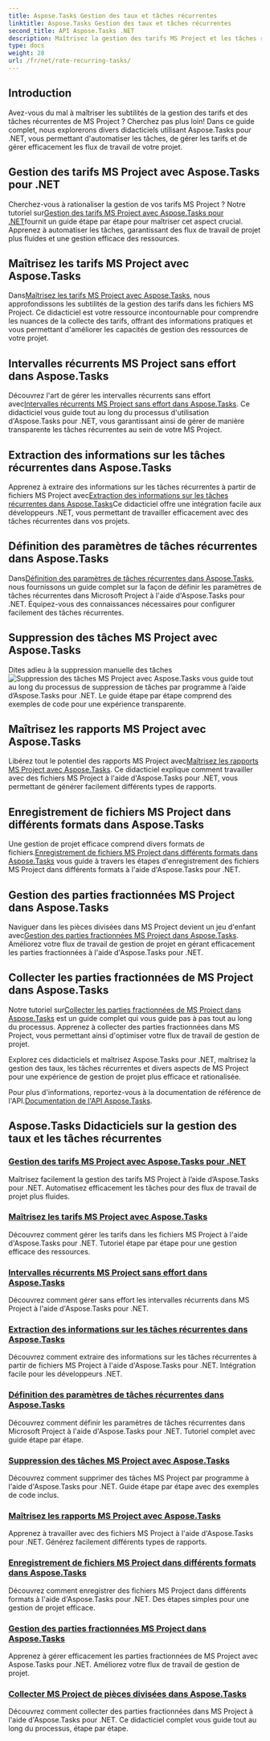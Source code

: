 ```yaml
---
title: Aspose.Tasks Gestion des taux et tâches récurrentes
linktitle: Aspose.Tasks Gestion des taux et tâches récurrentes
second_title: API Aspose.Tasks .NET
description: Maîtrisez la gestion des tarifs MS Project et les tâches récurrentes avec Aspose.Tasks .NET. Apprenez à automatiser les tâches, à gérer les tarifs et à gérer les parties fractionnées pour les flux de travail du projet.
type: docs
weight: 28
url: /fr/net/rate-recurring-tasks/
---
```


## Introduction

Avez-vous du mal à maîtriser les subtilités de la gestion des tarifs et des tâches récurrentes de MS Project ? Cherchez pas plus loin! Dans ce guide complet, nous explorerons divers didacticiels utilisant Aspose.Tasks pour .NET, vous permettant d'automatiser les tâches, de gérer les tarifs et de gérer efficacement les flux de travail de votre projet.

## Gestion des tarifs MS Project avec Aspose.Tasks pour .NET
 Cherchez-vous à rationaliser la gestion de vos tarifs MS Project ? Notre tutoriel sur[Gestion des tarifs MS Project avec Aspose.Tasks pour .NET](./handling-rates/)fournit un guide étape par étape pour maîtriser cet aspect crucial. Apprenez à automatiser les tâches, garantissant des flux de travail de projet plus fluides et une gestion efficace des ressources.

## Maîtrisez les tarifs MS Project avec Aspose.Tasks
 Dans[Maîtrisez les tarifs MS Project avec Aspose.Tasks](./rate-collection/), nous approfondissons les subtilités de la gestion des tarifs dans les fichiers MS Project. Ce didacticiel est votre ressource incontournable pour comprendre les nuances de la collecte des tarifs, offrant des informations pratiques et vous permettant d'améliorer les capacités de gestion des ressources de votre projet.

## Intervalles récurrents MS Project sans effort dans Aspose.Tasks
 Découvrez l'art de gérer les intervalles récurrents sans effort avec[Intervalles récurrents MS Project sans effort dans Aspose.Tasks](./recurring-intervals/). Ce didacticiel vous guide tout au long du processus d'utilisation d'Aspose.Tasks pour .NET, vous garantissant ainsi de gérer de manière transparente les tâches récurrentes au sein de votre MS Project.

## Extraction des informations sur les tâches récurrentes dans Aspose.Tasks
 Apprenez à extraire des informations sur les tâches récurrentes à partir de fichiers MS Project avec[Extraction des informations sur les tâches récurrentes dans Aspose.Tasks](./recurring-task-information/)Ce didacticiel offre une intégration facile aux développeurs .NET, vous permettant de travailler efficacement avec des tâches récurrentes dans vos projets.

## Définition des paramètres de tâches récurrentes dans Aspose.Tasks
 Dans[Définition des paramètres de tâches récurrentes dans Aspose.Tasks](./recurring-task-parameters/), nous fournissons un guide complet sur la façon de définir les paramètres de tâches récurrentes dans Microsoft Project à l'aide d'Aspose.Tasks pour .NET. Équipez-vous des connaissances nécessaires pour configurer facilement des tâches récurrentes.

## Suppression des tâches MS Project avec Aspose.Tasks
 Dites adieu à la suppression manuelle des tâches ![Suppression des tâches MS Project avec Aspose.Tasks](./removing-tasks/) vous guide tout au long du processus de suppression de tâches par programme à l’aide d’Aspose.Tasks pour .NET. Le guide étape par étape comprend des exemples de code pour une expérience transparente.

## Maîtrisez les rapports MS Project avec Aspose.Tasks
 Libérez tout le potentiel des rapports MS Project avec[Maîtrisez les rapports MS Project avec Aspose.Tasks](./report-types/). Ce didacticiel explique comment travailler avec des fichiers MS Project à l'aide d'Aspose.Tasks pour .NET, vous permettant de générer facilement différents types de rapports.

## Enregistrement de fichiers MS Project dans différents formats dans Aspose.Tasks
Une gestion de projet efficace comprend divers formats de fichiers.[Enregistrement de fichiers MS Project dans différents formats dans Aspose.Tasks](./save-file-formats/) vous guide à travers les étapes d'enregistrement des fichiers MS Project dans différents formats à l'aide d'Aspose.Tasks pour .NET.

## Gestion des parties fractionnées MS Project dans Aspose.Tasks
 Naviguer dans les pièces divisées dans MS Project devient un jeu d'enfant avec[Gestion des parties fractionnées MS Project dans Aspose.Tasks](./split-parts/). Améliorez votre flux de travail de gestion de projet en gérant efficacement les parties fractionnées à l'aide d'Aspose.Tasks pour .NET.

## Collecter les parties fractionnées de MS Project dans Aspose.Tasks
 Notre tutoriel sur[Collecter les parties fractionnées de MS Project dans Aspose.Tasks](./split-part-collection/) est un guide complet qui vous guide pas à pas tout au long du processus. Apprenez à collecter des parties fractionnées dans MS Project, vous permettant ainsi d'optimiser votre flux de travail de gestion de projet.

Explorez ces didacticiels et maîtrisez Aspose.Tasks pour .NET, maîtrisez la gestion des taux, les tâches récurrentes et divers aspects de MS Project pour une expérience de gestion de projet plus efficace et rationalisée.

 Pour plus d'informations, reportez-vous à la documentation de référence de l'API.[Documentation de l'API Aspose.Tasks](https://reference.aspose.com/tasks/net/).

## Aspose.Tasks Didacticiels sur la gestion des taux et les tâches récurrentes
### [Gestion des tarifs MS Project avec Aspose.Tasks pour .NET](./handling-rates/)
Maîtrisez facilement la gestion des tarifs MS Project à l’aide d’Aspose.Tasks pour .NET. Automatisez efficacement les tâches pour des flux de travail de projet plus fluides.
### [Maîtrisez les tarifs MS Project avec Aspose.Tasks](./rate-collection/)
Découvrez comment gérer les tarifs dans les fichiers MS Project à l'aide d'Aspose.Tasks pour .NET. Tutoriel étape par étape pour une gestion efficace des ressources.
### [Intervalles récurrents MS Project sans effort dans Aspose.Tasks](./recurring-intervals/)
Découvrez comment gérer sans effort les intervalles récurrents dans MS Project à l'aide d'Aspose.Tasks pour .NET.
### [Extraction des informations sur les tâches récurrentes dans Aspose.Tasks](./recurring-task-information/)
Découvrez comment extraire des informations sur les tâches récurrentes à partir de fichiers MS Project à l'aide d'Aspose.Tasks pour .NET. Intégration facile pour les développeurs .NET.
### [Définition des paramètres de tâches récurrentes dans Aspose.Tasks](./recurring-task-parameters/)
Découvrez comment définir les paramètres de tâches récurrentes dans Microsoft Project à l'aide d'Aspose.Tasks pour .NET. Tutoriel complet avec guide étape par étape.
### [Suppression des tâches MS Project avec Aspose.Tasks](./removing-tasks/)
Découvrez comment supprimer des tâches MS Project par programme à l'aide d'Aspose.Tasks pour .NET. Guide étape par étape avec des exemples de code inclus.
### [Maîtrisez les rapports MS Project avec Aspose.Tasks](./report-types/)
Apprenez à travailler avec des fichiers MS Project à l'aide d'Aspose.Tasks pour .NET. Générez facilement différents types de rapports.
### [Enregistrement de fichiers MS Project dans différents formats dans Aspose.Tasks](./save-file-formats/)
Découvrez comment enregistrer des fichiers MS Project dans différents formats à l'aide d'Aspose.Tasks pour .NET. Des étapes simples pour une gestion de projet efficace.
### [Gestion des parties fractionnées MS Project dans Aspose.Tasks](./split-parts/)
Apprenez à gérer efficacement les parties fractionnées de MS Project avec Aspose.Tasks pour .NET. Améliorez votre flux de travail de gestion de projet.
### [Collecter MS Project de pièces divisées dans Aspose.Tasks](./split-part-collection/)
Découvrez comment collecter des parties fractionnées dans MS Project à l'aide d'Aspose.Tasks pour .NET. Ce didacticiel complet vous guide tout au long du processus, étape par étape.